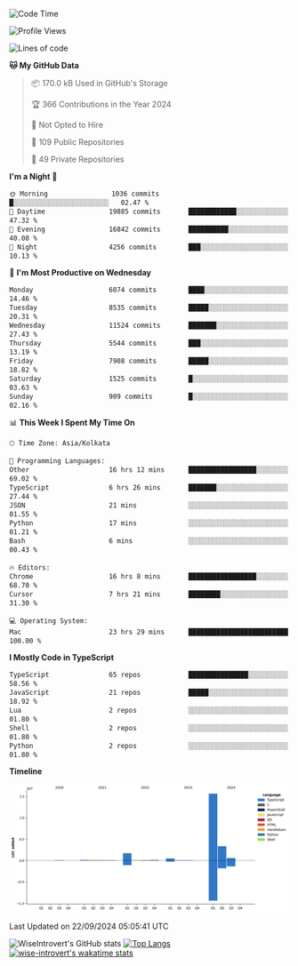<!--START_SECTION:waka-->
![Code Time](http://img.shields.io/badge/Code%20Time-1%2C629%20hrs%2053%20mins-blue)

![Profile Views](http://img.shields.io/badge/Profile%20Views-0-blue)

![Lines of code](https://img.shields.io/badge/From%20Hello%20World%20I%27ve%20Written-22.4%20million%20lines%20of%20code-blue)

**🐱 My GitHub Data** 

> 📦 170.0 kB Used in GitHub's Storage 
 > 
> 🏆 366 Contributions in the Year 2024
 > 
> 🚫 Not Opted to Hire
 > 
> 📜 109 Public Repositories 
 > 
> 🔑 49 Private Repositories 
 > 
**I'm a Night 🦉** 

```text
🌞 Morning                1036 commits        █░░░░░░░░░░░░░░░░░░░░░░░░   02.47 % 
🌆 Daytime                19885 commits       ████████████░░░░░░░░░░░░░   47.32 % 
🌃 Evening                16842 commits       ██████████░░░░░░░░░░░░░░░   40.08 % 
🌙 Night                  4256 commits        ███░░░░░░░░░░░░░░░░░░░░░░   10.13 % 
```
📅 **I'm Most Productive on Wednesday** 

```text
Monday                   6074 commits        ████░░░░░░░░░░░░░░░░░░░░░   14.46 % 
Tuesday                  8535 commits        █████░░░░░░░░░░░░░░░░░░░░   20.31 % 
Wednesday                11524 commits       ███████░░░░░░░░░░░░░░░░░░   27.43 % 
Thursday                 5544 commits        ███░░░░░░░░░░░░░░░░░░░░░░   13.19 % 
Friday                   7908 commits        █████░░░░░░░░░░░░░░░░░░░░   18.82 % 
Saturday                 1525 commits        █░░░░░░░░░░░░░░░░░░░░░░░░   03.63 % 
Sunday                   909 commits         █░░░░░░░░░░░░░░░░░░░░░░░░   02.16 % 
```


📊 **This Week I Spent My Time On** 

```text
🕑︎ Time Zone: Asia/Kolkata

💬 Programming Languages: 
Other                    16 hrs 12 mins      █████████████████░░░░░░░░   69.02 % 
TypeScript               6 hrs 26 mins       ███████░░░░░░░░░░░░░░░░░░   27.44 % 
JSON                     21 mins             ░░░░░░░░░░░░░░░░░░░░░░░░░   01.55 % 
Python                   17 mins             ░░░░░░░░░░░░░░░░░░░░░░░░░   01.21 % 
Bash                     6 mins              ░░░░░░░░░░░░░░░░░░░░░░░░░   00.43 % 

🔥 Editors: 
Chrome                   16 hrs 8 mins       █████████████████░░░░░░░░   68.70 % 
Cursor                   7 hrs 21 mins       ████████░░░░░░░░░░░░░░░░░   31.30 % 

💻 Operating System: 
Mac                      23 hrs 29 mins      █████████████████████████   100.00 % 
```

**I Mostly Code in TypeScript** 

```text
TypeScript               65 repos            ███████████████░░░░░░░░░░   58.56 % 
JavaScript               21 repos            █████░░░░░░░░░░░░░░░░░░░░   18.92 % 
Lua                      2 repos             ░░░░░░░░░░░░░░░░░░░░░░░░░   01.80 % 
Shell                    2 repos             ░░░░░░░░░░░░░░░░░░░░░░░░░   01.80 % 
Python                   2 repos             ░░░░░░░░░░░░░░░░░░░░░░░░░   01.80 % 
```



**Timeline**

![Lines of Code chart](https://raw.githubusercontent.com/wise-introvert/wise-introvert/master/assets/bar_graph.png)


 Last Updated on 22/09/2024 05:05:41 UTC
<!--END_SECTION:waka-->

![WiseIntrovert's GitHub stats](https://github-readme-stats.vercel.app/api?username=wise-introvert&count_private=true&show_icons=true)
[![Top Langs](https://github-readme-stats.vercel.app/api/top-langs/?username=wise-introvert&langs_count=10)](https://github.com/anuraghazra/github-readme-stats)
[![wise-introvert's wakatime stats](https://github-readme-stats.vercel.app/api/wakatime?username=wiseintrovert)](https://github.com/anuraghazra/github-readme-stats)
